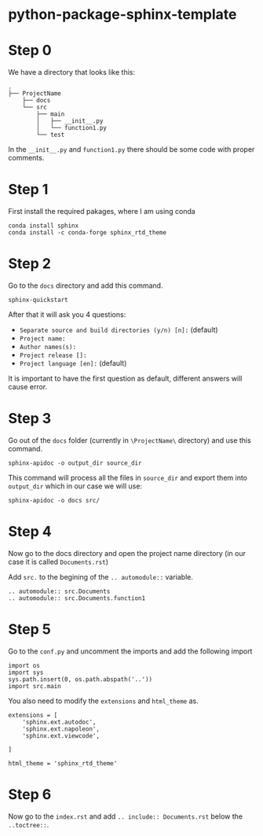# python-package-sphinx-template

<!-- For future purposes
.
├── dir1
│   ├── file11.ext
│   └── file12.ext
├── dir2
│   ├── file21.ext
│   ├── file22.ext
│   └── file23.ext
├── dir3
├── file_in_root.ext
└── README.md
-->


# Step 0

We have a directory that looks like this:
```
.
├── ProjectName
    ├── docs
    └── src
        ├── main
        │   ├── __init__.py
        │   └── function1.py
        └── test
```

In the `__init__.py` and `function1.py` there should be some code with proper comments.

# Step 1
First install the required pakages, where I am using conda

```
conda install sphinx
conda install -c conda-forge sphinx_rtd_theme
```


# Step 2
Go to the `docs` directory and add this command.
```
sphinx-quickstart
```
After that it will ask you 4 questions:
- `Separate source and build directories (y/n) [n]:` (default)
- `Project name:`
- `Author names(s):`
- `Project release []:` 
- `Project language [en]:` (default)

It is important to have the first question as default, different answers will cause error.

# Step 3
Go out of the `docs` folder (currently in `\ProjectName\` directory) and use this command.
```
sphinx-apidoc -o output_dir source_dir
```
This command will process all the files in `source_dir` and export them into `output_dir` 
which in our case we will use:
```
sphinx-apidoc -o docs src/
```


# Step 4
Now go to the docs directory and open the project name directory (in our case it is called `Documents.rst`)

Add `src.` to the begining of the `.. automodule::` variable.

```
.. automodule:: src.Documents
.. automodule:: src.Documents.function1

```

# Step 5
Go to the `conf.py` and uncomment the imports and add the following import
```
import os
import sys
sys.path.insert(0, os.path.abspath('..'))
import src.main
```
You also need to modify the `extensions` and `html_theme` as.
```
extensions = [
    'sphinx.ext.autodoc',
    'sphinx.ext.napoleon',
    'sphinx.ext.viewcode',

]
```
```
html_theme = 'sphinx_rtd_theme'
```

# Step 6

Now go to the `index.rst` and add `.. include:: Documents.rst`  below the `..toctree::`.


